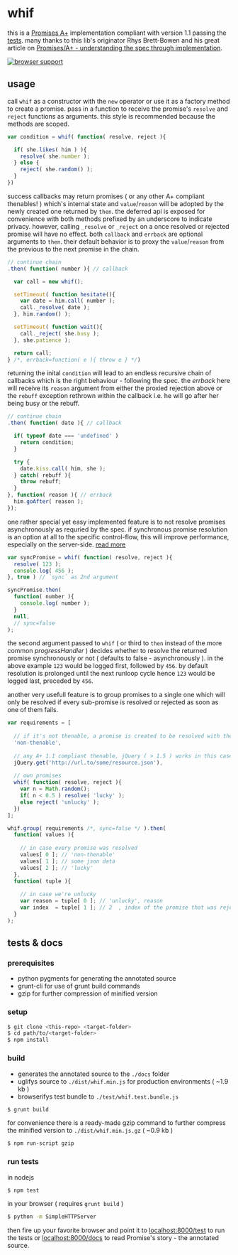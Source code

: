 
whif
====

this is a [Promises A+][3] implementation compliant with version 1.1 passing the [tests][2].
many thanks to this lib's originator Rhys Brett-Bowen and his great article on [Promises/A+ - understanding the spec through implementation][1].

[![browser support](https://ci.testling.com/espretto/whif.png)](https://ci.testling.com/espretto/whif)

[1]: http://modernjavascript.blogspot.de/2013/08/promisesa-understanding-by-doing.html
[2]: https://github.com/promises-aplus/promises-tests
[3]: http://promises-aplus.github.io/promises-spec/

usage
-----

call `whif` as a constructor with the `new` operator or use it as a factory method to create a promise. pass in a function to receive the promise's `resolve` and `reject` functions as arguments. this style is recommended because the methods are scoped.
```js
var condition = whif( function( resolve, reject ){

  if( she.likes( him ) ){
    resolve( she.number );
  } else {
    reject( she.random() );
  }
})
```
success callbacks may return promises ( or any other A+ compliant thenables! ) which's internal state and `value`/`reason` will be adopted by the newly created one returned by `then`. the deferred api is exposed for convenience with both methods prefixed by an underscore to indicate privacy. however, calling `_resolve` or `_reject` on a once resolved or rejected promise will have no effect. both `callback` and `errback` are optional arguments to `then`. their default behavior is to proxy the `value`/`reason` from the previous to the next promise in the chain.
```js
// continue chain
.then( function( number ){ // callback

  var call = new whif();

  setTimeout( function hesitate(){
    var date = him.call( number );
    call._resolve( date );
  }, him.random() );

  setTimeout( function wait(){
    call._reject( she.busy );
  }, she.patience );

  return call;
} /*, errback=function( e ){ throw e } */)
```
returning the inital `condition` will lead to an endless recursive chain of callbacks which is the right behaviour - following the spec. the _errback_ here will receive its `reason` argument from either the proxied rejection above or the `rebuff` exception rethrown within the callback i.e. he will go after her being busy or the rebuff.
```js
// continue chain
.then( function( date ){ // callback

  if( typeof date === 'undefined' )
    return condition;
  }

  try {
    date.kiss.call( him, she );
  } catch( rebuff ){
    throw rebuff;
  }
}, function( reason ){ // errback
  him.goAfter( reason );
});
```
one rather special yet easy implemented feature is to not resolve promises asynchronously as requried by the spec. if synchronous promise resolution is an option at all to the specific control-flow, this will improve performance, especially on the server-side. [read more][4]
```js
var syncPromise = whif( function( resolve, reject ){
  resolve( 123 );
  console.log( 456 );
}, true ) // `sync` as 2nd argument

syncPromise.then(
  function( number ){
    console.log( number );
  }
  null,
  // sync=false
);
```
the second argument passed to `whif` ( or third to `then` instead of the more common _progressHandler_ ) decides whether to resolve the returned promise synchronously or not ( defaults to false - asynchronously ). in the above example `123` would be logged first, followed by `456`. by default resolution is prolonged until the next runloop cycle hence `123` would be logged last, preceded by `456`.

[4]: http://thanpol.as/javascript/promises-a-performance-hits-you-should-be-aware-of

another very usefull feature is to group promises to a single one which will only be resolved if every sub-promise is resolved or rejected as soon as one of them fails.
```js
var requirements = [
  
  // if it's not thenable, a promise is created to be resolved with the value
  'non-thenable',
  
  // any A+ 1.1 compliant thenable, jQuery ( > 1.5 ) works in this case
  jQuery.get('http://url.to/some/resource.json'),
  
  // own promises
  whif( function( resolve, reject ){
    var n = Math.random();
    if( n < 0.5 ) resolve( 'lucky' );
    else reject( 'unlucky' );
  })
];

whif.group( requirements /*, sync=false */ ).then(
  function( values ){
    
    // in case every promise was resolved
    values[ 0 ]; // 'non-thenable'
    values[ 1 ]; // some json data
    values[ 2 ]; // 'lucky'
  },
  function( tuple ){
    
    // in case we're unlucky
    var reason = tuple[ 0 ]; // 'unlucky', reason
    var index  = tuple[ 1 ]; // 2  , index of the promise that was rejected
  }
);
```

tests & docs
------------

### prerequisites
- python pygments for generating the annotated source
- grunt-cli for use of grunt build commands
- gzip for further compression of minified version

### setup
```sh
$ git clone <this-repo> <target-folder>
$ cd path/to/<target-folder>
$ npm install
```

### build
- generates the annotated source to the `./docs` folder
- uglifys source to `./dist/whif.min.js` for production environments ( ~1.9 kb )
- browserifys test bundle to `./test/whif.test.bundle.js`
```sh
$ grunt build
```
for convenience there is a ready-made gzip command to further compress the minified version to `./dist/whif.min.js.gz` ( ~0.9 kb )
```sh
$ npm run-script gzip
```

### run tests
in nodejs
```sh
$ npm test
```
in your browser ( requires `grunt build` )
```sh
$ python -m SimpleHTTPServer
```
then fire up your favorite browser and point it to [localhost:8000/test](http://localhost:8000/test) to run the tests or [localhost:8000/docs](localhost:8000/docs/src/whif.js.html) to read Promise's story - the annotated source.